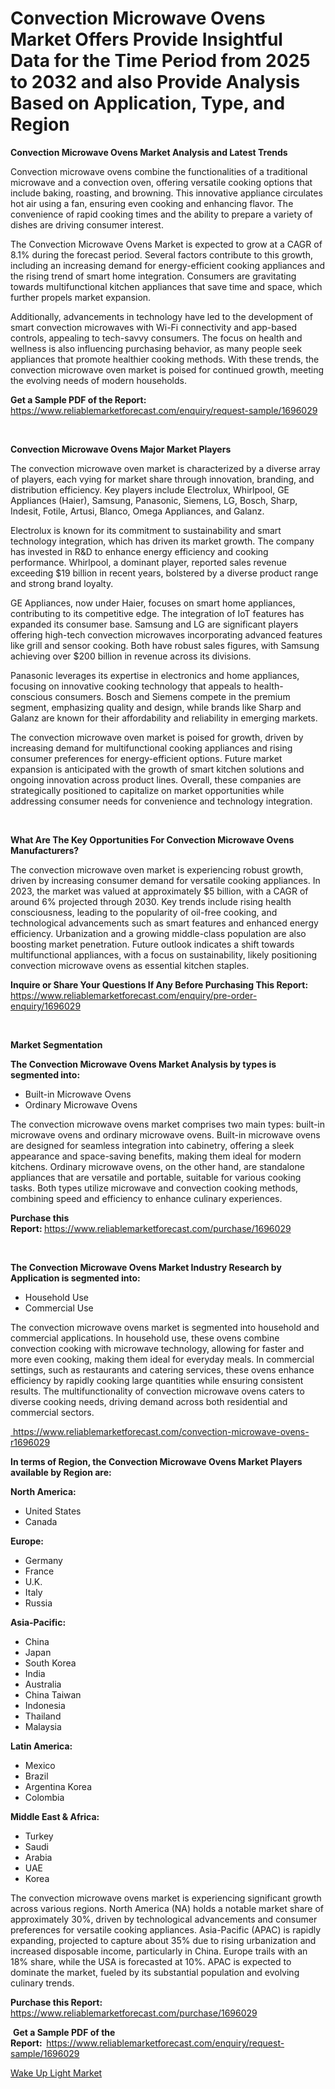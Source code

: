 <p><h1>Convection Microwave Ovens Market Offers Provide Insightful Data for the Time Period from 2025 to 2032 and also Provide Analysis Based on Application, Type, and Region</h1></p><p><strong>Convection Microwave Ovens Market Analysis and Latest Trends</strong></p>
<p><p>Convection microwave ovens combine the functionalities of a traditional microwave and a convection oven, offering versatile cooking options that include baking, roasting, and browning. This innovative appliance circulates hot air using a fan, ensuring even cooking and enhancing flavor. The convenience of rapid cooking times and the ability to prepare a variety of dishes are driving consumer interest.</p><p>The Convection Microwave Ovens Market is expected to grow at a CAGR of 8.1% during the forecast period. Several factors contribute to this growth, including an increasing demand for energy-efficient cooking appliances and the rising trend of smart home integration. Consumers are gravitating towards multifunctional kitchen appliances that save time and space, which further propels market expansion. </p><p>Additionally, advancements in technology have led to the development of smart convection microwaves with Wi-Fi connectivity and app-based controls, appealing to tech-savvy consumers. The focus on health and wellness is also influencing purchasing behavior, as many people seek appliances that promote healthier cooking methods. With these trends, the convection microwave oven market is poised for continued growth, meeting the evolving needs of modern households.</p></p>
<p><strong>Get a Sample PDF of the Report:&nbsp;</strong> <a href="https://www.reliablemarketforecast.com/enquiry/request-sample/1696029?utm_campaign=950&utm_medium=2&utm_source=Github&utm_content=ia&utm_term=05022025&utm_id=convection-microwave-ovens">https://www.reliablemarketforecast.com/enquiry/request-sample/1696029</a></p>
<p>&nbsp;</p>
<p><strong>Convection Microwave Ovens Major Market Players</strong></p>
<p><p>The convection microwave oven market is characterized by a diverse array of players, each vying for market share through innovation, branding, and distribution efficiency. Key players include Electrolux, Whirlpool, GE Appliances (Haier), Samsung, Panasonic, Siemens, LG, Bosch, Sharp, Indesit, Fotile, Artusi, Blanco, Omega Appliances, and Galanz.</p><p>Electrolux is known for its commitment to sustainability and smart technology integration, which has driven its market growth. The company has invested in R&D to enhance energy efficiency and cooking performance. Whirlpool, a dominant player, reported sales revenue exceeding $19 billion in recent years, bolstered by a diverse product range and strong brand loyalty.</p><p>GE Appliances, now under Haier, focuses on smart home appliances, contributing to its competitive edge. The integration of IoT features has expanded its consumer base. Samsung and LG are significant players offering high-tech convection microwaves incorporating advanced features like grill and sensor cooking. Both have robust sales figures, with Samsung achieving over $200 billion in revenue across its divisions.</p><p>Panasonic leverages its expertise in electronics and home appliances, focusing on innovative cooking technology that appeals to health-conscious consumers. Bosch and Siemens compete in the premium segment, emphasizing quality and design, while brands like Sharp and Galanz are known for their affordability and reliability in emerging markets.</p><p>The convection microwave oven market is poised for growth, driven by increasing demand for multifunctional cooking appliances and rising consumer preferences for energy-efficient options. Future market expansion is anticipated with the growth of smart kitchen solutions and ongoing innovation across product lines. Overall, these companies are strategically positioned to capitalize on market opportunities while addressing consumer needs for convenience and technology integration.</p></p>
<p>&nbsp;</p>
<p><strong>What Are The Key Opportunities For Convection Microwave Ovens Manufacturers?</strong></p>
<p><p>The convection microwave oven market is experiencing robust growth, driven by increasing consumer demand for versatile cooking appliances. In 2023, the market was valued at approximately $5 billion, with a CAGR of around 6% projected through 2030. Key trends include rising health consciousness, leading to the popularity of oil-free cooking, and technological advancements such as smart features and enhanced energy efficiency. Urbanization and a growing middle-class population are also boosting market penetration. Future outlook indicates a shift towards multifunctional appliances, with a focus on sustainability, likely positioning convection microwave ovens as essential kitchen staples.</p></p>
<p><strong>Inquire or Share Your Questions If Any Before Purchasing This Report:</strong> <a href="https://www.reliablemarketforecast.com/enquiry/pre-order-enquiry/1696029?utm_campaign=950&utm_medium=2&utm_source=Github&utm_content=ia&utm_term=05022025&utm_id=convection-microwave-ovens">https://www.reliablemarketforecast.com/enquiry/pre-order-enquiry/1696029</a></p>
<p>&nbsp;</p>
<p><strong>Market Segmentation</strong></p>
<p><strong>The Convection Microwave Ovens Market Analysis by types is segmented into:</strong></p>
<p><ul><li>Built-in Microwave Ovens</li><li>Ordinary Microwave Ovens</li></ul></p>
<p><p>The convection microwave ovens market comprises two main types: built-in microwave ovens and ordinary microwave ovens. Built-in microwave ovens are designed for seamless integration into cabinetry, offering a sleek appearance and space-saving benefits, making them ideal for modern kitchens. Ordinary microwave ovens, on the other hand, are standalone appliances that are versatile and portable, suitable for various cooking tasks. Both types utilize microwave and convection cooking methods, combining speed and efficiency to enhance culinary experiences.</p></p>
<p><strong>Purchase this Report:&nbsp;</strong><a href="https://www.reliablemarketforecast.com/purchase/1696029?utm_campaign=950&utm_medium=2&utm_source=Github&utm_content=ia&utm_term=05022025&utm_id=convection-microwave-ovens">https://www.reliablemarketforecast.com/purchase/1696029</a></p>
<p>&nbsp;</p>
<p><strong>The Convection Microwave Ovens Market Industry Research by Application is segmented into:</strong></p>
<p><ul><li>Household Use</li><li>Commercial Use</li></ul></p>
<p><p>The convection microwave ovens market is segmented into household and commercial applications. In household use, these ovens combine convection cooking with microwave technology, allowing for faster and more even cooking, making them ideal for everyday meals. In commercial settings, such as restaurants and catering services, these ovens enhance efficiency by rapidly cooking large quantities while ensuring consistent results. The multifunctionality of convection microwave ovens caters to diverse cooking needs, driving demand across both residential and commercial sectors.</p></p>
<p><a href="https://www.reliablemarketforecast.com/convection-microwave-ovens-r1696029?utm_campaign=950&utm_medium=2&utm_source=Github&utm_content=ia&utm_term=05022025&utm_id=convection-microwave-ovens">&nbsp;https://www.reliablemarketforecast.com/convection-microwave-ovens-r1696029</a></p>
<p><strong>In terms of Region, the Convection Microwave Ovens Market Players available by Region are:</strong></p>
<p>
    <p> <strong> North America: </strong>
        <ul>
            <li>United States</li>
            <li>Canada</li>
        </ul>
        </p> 
    <p> <strong> Europe: </strong>
        <ul>
            <li>Germany</li>
            <li>France</li>
            <li>U.K.</li>
            <li>Italy</li>
            <li>Russia</li>
        </ul>
        </p> 
    <p> <strong> Asia-Pacific: </strong>
        <ul>
            <li>China</li>
            <li>Japan</li>
            <li>South Korea</li>
            <li>India</li>
            <li>Australia</li>
            <li>China Taiwan</li>
            <li>Indonesia</li>
            <li>Thailand</li>
            <li>Malaysia</li>
        </ul>
        </p> 
    <p> <strong> Latin America: </strong>
        <ul>
            <li>Mexico</li>
            <li>Brazil</li>
            <li>Argentina Korea</li>
            <li>Colombia</li>
        </ul>
        </p> 
    <p> <strong> Middle East & Africa: </strong>
        <ul>
            <li>Turkey</li>
            <li>Saudi</li>
            <li>Arabia</li>
            <li>UAE</li>
            <li>Korea</li>
        </ul>
    </p>
    </p>
<p><p>The convection microwave ovens market is experiencing significant growth across various regions. North America (NA) holds a notable market share of approximately 30%, driven by technological advancements and consumer preferences for versatile cooking appliances. Asia-Pacific (APAC) is rapidly expanding, projected to capture about 35% due to rising urbanization and increased disposable income, particularly in China. Europe trails with an 18% share, while the USA is forecasted at 10%. APAC is expected to dominate the market, fueled by its substantial population and evolving culinary trends.</p></p>
<p><strong>Purchase this Report: </strong><a href="https://www.reliablemarketforecast.com/purchase/1696029?utm_campaign=950&utm_medium=2&utm_source=Github&utm_content=ia&utm_term=05022025&utm_id=convection-microwave-ovens">https://www.reliablemarketforecast.com/purchase/1696029</a></p>
<p>&nbsp;<strong>Get a Sample PDF of the Report:&nbsp;&nbsp;</strong><a href="https://www.reliablemarketforecast.com/enquiry/request-sample/1696029?utm_campaign=950&utm_medium=2&utm_source=Github&utm_content=ia&utm_term=05022025&utm_id=convection-microwave-ovens">https://www.reliablemarketforecast.com/enquiry/request-sample/1696029</a></p>
<p><strong></strong></p>
<p><p><a href="https://github.com/castoriffic/Market-Research-Report-List-5/blob/main/wake-up-light-market.md?utm_campaign=950&utm_medium=2&utm_source=Github&utm_content=ia&utm_term=05022025&utm_id=convection-microwave-ovens">Wake Up Light Market</a></p></p>